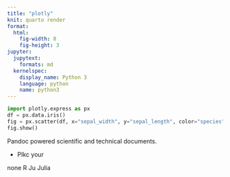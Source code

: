 ```yaml
---
title: "plotly"
knit: quarto render
format: 
  html:
    fig-width: 8
    fig-height: 3
jupyter:
  jupytext:
    formats: md
  kernelspec:
    display_name: Python 3
    language: python
    name: python3
---
```


```python tags=["remove-code"]
import plotly.express as px
df = px.data.iris()
fig = px.scatter(df, x="sepal_width", y="sepal_length", color="species")
fig.show()
```

Pandoc powered scientific and technical documents.

- PIkc your

none
R
Ju
Julia

